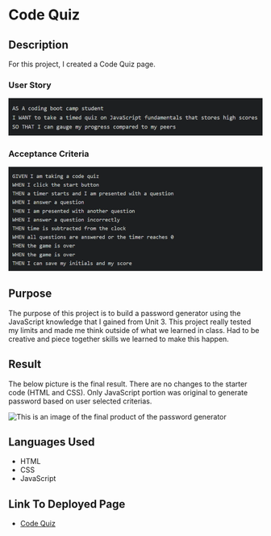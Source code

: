 # Code Quiz

## Description

For this project, I created a Code Quiz page. 

### User Story

![This is an image of the user story for code quiz](/assets/image/user-story-screenshot.png)

### Acceptance Criteria

![This is an image of the acceptance criteria needed for code quiz](/assets/image/acceptance-criteria-screenshot.png)

## Purpose

The purpose of this project is to build a password generator using the JavaScript knowledge that I gained from Unit 3. This project really tested my limits and made me think outside of what we learned in class. Had to be creative and piece together skills we learned to make this happen.

## Result

The below picture is the final result. There are no changes to the starter code (HTML and CSS). Only JavaScript portion was original to generate password based on user selected criterias.

![This is an image of the final product of the password generator](/assets/image/password-generator-screenshot.png)

## Languages Used

- HTML
- CSS
- JavaScript

## Link To Deployed Page

- [Code Quiz](https://james-y-wong.github.io/hw-4-code-quiz/)